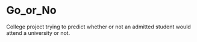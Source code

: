 # Go_or_No
College project trying to predict whether or not an admitted student would attend a university or not.
